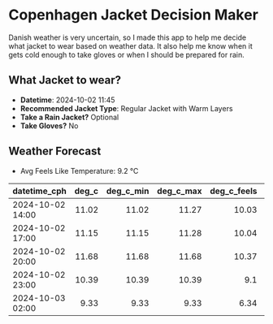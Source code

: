 
# Copenhagen Jacket Decision Maker

Danish weather is very uncertain, so I made this app to help me decide what jacket to wear based on weather data. 
It also help me know when it gets cold enough to take gloves or when I should be prepared for rain.

## What Jacket to wear?

- **Datetime**: 2024-10-02 11:45
- **Recommended Jacket Type**: Regular Jacket with Warm Layers
- **Take a Rain Jacket?** Optional
- **Take Gloves?** No

## Weather Forecast
- Avg Feels Like Temperature: 9.2 °C

| datetime_cph     |   deg_c |   deg_c_min |   deg_c_max |   deg_c_feels | weather   | wind   | rain   |
|:-----------------|--------:|------------:|------------:|--------------:|:----------|:-------|:-------|
| 2024-10-02 14:00 |   11.02 |       11.02 |       11.27 |         10.03 | Rain      | Medium | Low    |
| 2024-10-02 17:00 |   11.15 |       11.15 |       11.28 |         10.04 | Rain      | Low    | Low    |
| 2024-10-02 20:00 |   11.68 |       11.68 |       11.68 |         10.37 | Clouds    | Medium | None   |
| 2024-10-02 23:00 |   10.39 |       10.39 |       10.39 |          9.1  | Clouds    | Medium | None   |
| 2024-10-03 02:00 |    9.33 |        9.33 |        9.33 |          6.34 | Clouds    | Medium | None   |
        